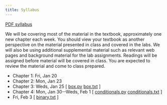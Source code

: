 ```yaml
---
title: Syllabus
---
```


[PDF syllabus](docs/syllabus.pdf)

We will be covering most of the material in the textbook, approximately
one new chapter each week. You should view your textbook as another
perspective on the material presented in class and covered in the labs.
We will also be using additional supplemental material such as relevant
web pages and background material for the lab assignments. Readings will
be assigned before material will be covered in class. You are expected
to review the material and come to class prepared.

* Chapter 1: Fri, Jan 20
* Chapter 2: Mon, Jan 23
* Chapter 3: Weds, Jan 25 [ [box.py](static/box.py) [box.txt](static/box.txt) ]
* Chapter 4: Mon, Jan 30--Weds, Feb 1 [ [conditionals.py](static/conditionals.py) [conditionals.txt](static/conditionals.txt) ]
* Fri, Feb 3 [ [binary.txt](static/binary.txt) ]
<!--
* Chapter 5: Weds, February 10
* Chapter 6: Weds, February 10 [ [func-demo.py](static/func-demo.py) ]
* Chapter 7: Weds, February 17 [ [while-loops.py](static/while-loops.py), [guess-number.py](static/guess-number.py) ]
* Chapter 8: Fri, February 19 [ [strings.py](static/strings.py), [strings-repl.txt](static/strings-repl.txt) ]
* Mon, February 22 [ [while-practice.py](static/while-practice.py) ]
* Chapter 9: Weds, February 24 [ [lists.py](static/lists.py), [lists-repl.txt](static/lists-repl.txt), [lists2-repl.txt](static/lists2-repl.txt) ]
* Chapter 10: Mon, February 29 [ [for-loops.py](static/for-loops.py) ]
* Chapter 11: Fri, March 11 [ [recursion.py](static/recursion.py) ]
* Chapter 12: Fri, March 18 [ [dictionaries.py](static/dictionaries.py), [dictionaries-repl.txt](static/dictionaries-repl.txt), [memoization.py](static/memoization.py) ]
* Mon, March 28 [ [files.py](static/files.py) ]
* Chapter 15: Weds, April 6
* Chapter 16: Weds, April 6 [ [objects.py](static/objects.py), [objects-repl.txt](static/objects-repl.txt) ]
* Fri, April 8 [ [traffic-lights.py](static/traffic-lights.py) ]
* Chapter 17: Mon, April 11 [ [cards.py](static/cards.py) ]
* Chapter 18: Weds, April 13 [ [cards.py](static/cards.py) ]
* Mon, April 26 [ [queues.py](static/queues.py) ]
* Mon, May 2 [ [bouncy.py](static/bouncy.py) ]
-->
